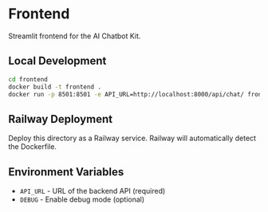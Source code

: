 # Frontend

Streamlit frontend for the AI Chatbot Kit.

## Local Development

```bash
cd frontend
docker build -t frontend .
docker run -p 8501:8501 -e API_URL=http://localhost:8000/api/chat/ frontend
```

## Railway Deployment

Deploy this directory as a Railway service. Railway will automatically detect the Dockerfile.

## Environment Variables

- `API_URL` - URL of the backend API (required)
- `DEBUG` - Enable debug mode (optional)
